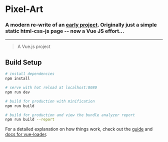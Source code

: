 # Pixel-Art

### A modern re-write of an [early project](https://github.com/StevenJBurns/gschool-q1-pixel-art-maker). Originally just a simple static html-css-js page -- now a Vue JS effort...
---

> A Vue.js project

## Build Setup

``` bash
# install dependencies
npm install

# serve with hot reload at localhost:8080
npm run dev

# build for production with minification
npm run build

# build for production and view the bundle analyzer report
npm run build --report
```

For a detailed explanation on how things work, check out the [guide](http://vuejs-templates.github.io/webpack/) and [docs for vue-loader](http://vuejs.github.io/vue-loader).
